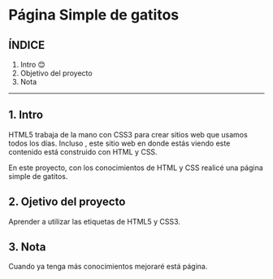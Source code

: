 # Página Simple de gatitos


## ÍNDICE

1. Intro 😊
2. Objetivo del proyecto 
3. Nota

****
## 1. Intro
HTML5 trabaja de la mano con CSS3 para crear sitios web que usamos todos los días. Incluso , este sitio web en donde estás viendo este contenido está construido con HTML y CSS.

En este proyecto, con los conocimientos de HTML y CSS realicé una página simple de gatitos. 


## 2. Ojetivo del proyecto
Aprender a utilizar las etiquetas de HTML5 y CSS3.

## 3. Nota
Cuando ya tenga más conocimientos mejoraré está página.
